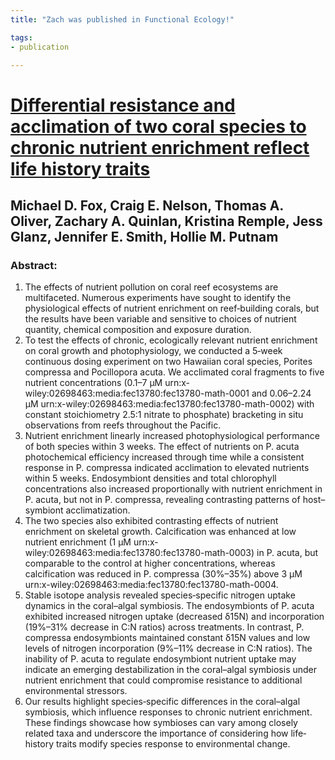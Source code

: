 ```yaml
---
title: "Zach was published in Functional Ecology!"

tags:
- publication

---
```

# [Differential resistance and acclimation of two coral species to chronic nutrient enrichment reflect life history traits](https://doi.org/10.1111/1365-2435.13780)
## Michael D. Fox, Craig E. Nelson,  Thomas A. Oliver,  Zachary A. Quinlan,  Kristina Remple,  Jess Glanz,  Jennifer E. Smith,  Hollie M. Putnam


### Abstract:
1. The effects of nutrient pollution on coral reef ecosystems are multifaceted. Numerous experiments have sought to identify the physiological effects of nutrient enrichment on reef‐building corals, but the results have been variable and sensitive to choices of nutrient quantity, chemical composition and exposure duration.
2. To test the effects of chronic, ecologically relevant nutrient enrichment on coral growth and photophysiology, we conducted a 5‐week continuous dosing experiment on two Hawaiian coral species, Porites compressa and Pocillopora acuta. We acclimated coral fragments to five nutrient concentrations (0.1–7 µM urn:x-wiley:02698463:media:fec13780:fec13780-math-0001 and 0.06–2.24 µM urn:x-wiley:02698463:media:fec13780:fec13780-math-0002) with constant stoichiometry 2.5:1 nitrate to phosphate) bracketing in situ observations from reefs throughout the Pacific.
3. Nutrient enrichment linearly increased photophysiological performance of both species within 3 weeks. The effect of nutrients on P. acuta photochemical efficiency increased through time while a consistent response in P. compressa indicated acclimation to elevated nutrients within 5 weeks. Endosymbiont densities and total chlorophyll concentrations also increased proportionally with nutrient enrichment in P. acuta, but not in P. compressa, revealing contrasting patterns of host–symbiont acclimatization.
4. The two species also exhibited contrasting effects of nutrient enrichment on skeletal growth. Calcification was enhanced at low nutrient enrichment (1 µM urn:x-wiley:02698463:media:fec13780:fec13780-math-0003) in P. acuta, but comparable to the control at higher concentrations, whereas calcification was reduced in P. compressa (30%–35%) above 3 µM urn:x-wiley:02698463:media:fec13780:fec13780-math-0004.
5. Stable isotope analysis revealed species‐specific nitrogen uptake dynamics in the coral–algal symbiosis. The endosymbionts of P. acuta exhibited increased nitrogen uptake (decreased δ15N) and incorporation (19%–31% decrease in C:N ratios) across treatments. In contrast, P. compressa endosymbionts maintained constant δ15N values and low levels of nitrogen incorporation (9%–11% decrease in C:N ratios). The inability of P. acuta to regulate endosymbiont nutrient uptake may indicate an emerging destabilization in the coral–algal symbiosis under nutrient enrichment that could compromise resistance to additional environmental stressors.
6. Our results highlight species‐specific differences in the coral–algal symbiosis, which influence responses to chronic nutrient enrichment. These findings showcase how symbioses can vary among closely related taxa and underscore the importance of considering how life‐history traits modify species response to environmental change.